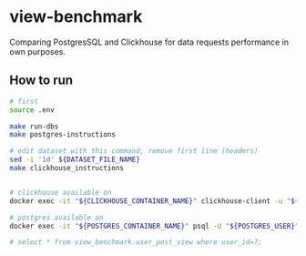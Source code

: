 # view-benchmark
Comparing PostgresSQL and Clickhouse for data requests performance in own purposes.

## How to run

``` bash
# first
source .env

make run-dbs
make postgres-instructions

# edit dataset with this command, remove first line (headers)
sed -i '1d' ${DATASET_FILE_NAME}
make clickhouse_instructions


# clickhouse available on
docker exec -it "${CLICKHOUSE_CONTAINER_NAME}" clickhouse-client -u "${CLICKHOUSE_USER}" --password "${CLICKHOUSE_PASSWORD}" --database="${CLICKHOUSE_DB}"

# postgres available on
docker exec -it "${POSTGRES_CONTAINER_NAME}" psql -U "${POSTGRES_USER}" -d "${POSTGRES_DB}"

# select * from view_benchmark.user_post_view where user_id=7;
```
